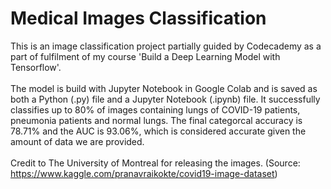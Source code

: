 # Medical Images Classification

This is an image classification project partially guided by Codecademy as a part of fulfilment of my course 'Build a Deep Learning Model with Tensorflow'.\
\
The model is build with Jupyter Notebook in Google Colab and is saved as both a Python (.py) file and a Jupyter Notebook (.ipynb) file. It successfully classifies up to 80% of images containing lungs of COVID-19 patients, pneumonia patients and normal lungs. The final categorcal accuracy is 78.71% and the AUC is 93.06%, which is considered accurate given the amount of data we are provided.\
\
Credit to The University of Montreal for releasing the images. (Source: https://www.kaggle.com/pranavraikokte/covid19-image-dataset)
